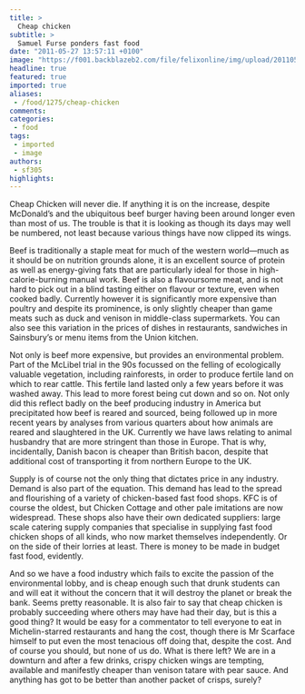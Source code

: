 ```yaml
---
title: >
  Cheap chicken
subtitle: >
  Samuel Furse ponders fast food
date: "2011-05-27 13:57:11 +0100"
image: "https://f001.backblazeb2.com/file/felixonline/img/upload/201105271456-felix-fried-chicken-2.jpg"
headline: true
featured: true
imported: true
aliases:
 - /food/1275/cheap-chicken
comments:
categories:
 - food
tags:
 - imported
 - image
authors:
 - sf305
highlights:
---
```


Cheap Chicken will never die. If anything it is on the increase, despite McDonald’s and the ubiquitous beef burger having been around longer even than most of us. The trouble is that it is looking as though its days may well be numbered, not least because various things have now clipped its wings.

Beef is traditionally a staple meat for much of the western world—much as it should be on nutrition grounds alone, it is an excellent source of protein as well as energy-giving fats that are particularly ideal for those in high-calorie-burning manual work. Beef is also a flavoursome meat, and is not hard to pick out in a blind tasting either on flavour or texture, even when cooked badly. Currently however it is significantly more expensive than poultry and despite its prominence, is only slightly cheaper than game meats such as duck and venison in middle-class supermarkets. You can also see this variation in the prices of dishes in restaurants, sandwiches in Sainsbury’s or menu items from the Union kitchen.

Not only is beef more expensive, but provides an environmental problem. Part of the McLibel trial in the 90s focussed on the felling of ecologically valuable vegetation, including rainforests, in order to produce fertile land on which to rear cattle. This fertile land lasted only a few years before it was washed away. This lead to more forest being cut down and so on. Not only did this reflect badly on the beef producing industry in America but precipitated how beef is reared and sourced, being followed up in more recent years by analyses from various quarters about how animals are reared and slaughtered in the UK. Currently we have laws relating to animal husbandry that are more stringent than those in Europe. That is why, incidentally, Danish bacon is cheaper than British bacon, despite that additional cost of transporting it from northern Europe to the UK.

Supply is of course not the only thing that dictates price in any industry. Demand is also part of the equation. This demand has lead to the spread and flourishing of a variety of chicken-based fast food shops. KFC is of course the oldest, but Chicken Cottage and other pale imitations are now widespread. These shops also have their own dedicated suppliers: large scale catering supply companies that specialise in supplying fast food chicken shops of all kinds, who now market themselves independently. Or on the side of their lorries at least. There is money to be made in budget fast food, evidently.

And so we have a food industry which fails to excite the passion of the environmental lobby, and is cheap enough such that drunk students can and will eat it without the concern that it will destroy the planet or break the bank. Seems pretty reasonable. It is also fair to say that cheap chicken is probably succeeding where others may have had their day, but is this a good thing? It would be easy for a commentator to tell everyone to eat in Michelin-starred restaurants and hang the cost, though there is Mr Scarface himself to put even the most tenacious off doing that, despite the cost. And of course you should, but none of us do. What is there left? We are in a downturn and after a few drinks, crispy chicken wings are tempting, available and manifestly cheaper than venison tatare with pear sauce. And anything has got to be better than another packet of crisps, surely?
